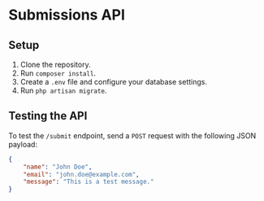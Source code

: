 # Submissions API

## Setup

1. Clone the repository.
2. Run `composer install`.
3. Create a `.env` file and configure your database settings.
4. Run `php artisan migrate`.

## Testing the API

To test the `/submit` endpoint, send a `POST` request with the following JSON payload:
```json
{
    "name": "John Doe",
    "email": "john.doe@example.com",
    "message": "This is a test message."
}
